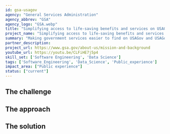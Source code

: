 ```yaml
---
id: gsa-usagov
agency: "General Services Administration"
agency_abbrev: "GSA"
agency_logo: "GSA.webp"
title: "Simplifying access to life-saving benefits and services on USAGov"
project_name: "Simplifying access to life-saving benefits and services on USAGov"
summary: "Making government services easier to find on USAGov and USAGov en español at the General Services Administration."
partner_description: 
project_url: https://www.gsa.gov/about-us/mission-and-background
youtube_url: https://youtu.be/CLFiHE7j5p4
skill_set: ['Software Engineering', 'Data Science']
tags: ['Software_Engineering', 'Data_Science', 'Public_experience']
impact_area: ["Public experience"]
status: ["current"]
---
```




## The challenge

## The approach

## The solution 


